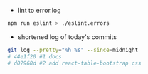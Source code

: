 
* lint to error.log

```bash
npm run eslint > ./eslint.errors
```

* shortened log of today's commits

```bash
git log --pretty="%h %s" --since=midnight
# 44e1f20 #1 docs
# d07968d #2 add react-table-bootstrap css
```
